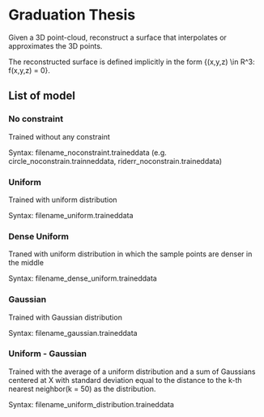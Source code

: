 # Graduation Thesis
Given a 3D point-cloud, reconstruct a surface that interpolates or approximates the 3D points.

The reconstructed surface is defined implicitly in the form {(x,y,z) \in R^3: f(x,y,z) = 0}.

## List of model

### No constraint

Trained without any constraint

Syntax: filename_noconstraint.traineddata (e.g. circle_noconstrain.trainneddata, riderr_noconstrain.traineddata)

### Uniform

Trained with uniform distribution

Syntax: filename_uniform.traineddata

### Dense Uniform

Traned with uniform distribution in which the sample points are denser in the middle

Syntax: filename_dense_uniform.traineddata

### Gaussian

Trained with Gaussian distribution

Syntax: filename_gaussian.traineddata

### Uniform - Gaussian

Trained with the average of a uniform distribution and a sum of Gaussians centered at X with standard deviation equal to the distance to the k-th nearest neighbor(k = 50) as the distribution.

Syntax: filename_uniform_distribution.traineddata
